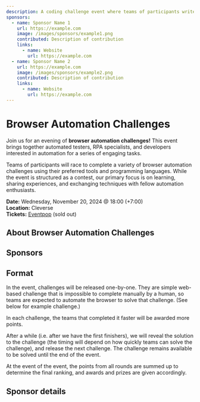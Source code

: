 ```yaml
---
description: A coding challenge event where teams of participants write browser automation scripts to solve puzzles and complete tasks efficiently.
sponsors:
  - name: Sponsor Name 1
    url: https://example.com
    image: /images/sponsors/example1.png
    contributed: Description of contribution
    links:
      - name: Website
        url: https://example.com
  - name: Sponsor Name 2
    url: https://example.com
    image: /images/sponsors/example2.png
    contributed: Description of contribution
    links:
      - name: Website
        url: https://example.com
---
```


# Browser Automation Challenges

Join us for an evening of **browser automation challenges!** This event brings together automated testers, RPA specialists, and developers interested in automation for a series of engaging tasks.

Teams of participants will race to complete a variety of browser automation challenges using their preferred tools and programming languages. While the event is structured as a contest, our primary focus is on learning, sharing experiences, and exchanging techniques with fellow automation enthusiasts.

**Date:** Wednesday, November 20, 2024 @ 18:00 (+7:00) \
**Location:** Cleverse \
**Tickets:** [Eventpop](https://eventpop.me/e/62035) (sold out)

## About Browser Automation Challenges

## Sponsors

<SponsorList />

## Format

In the event, challenges will be released one-by-one. They are simple web-based challenge that is impossible to complete manually by a human, so teams are expected to automate the browser to solve that challenge. (See below for example challenge.)

In each challenge, the teams that completed it faster will be awarded more points.

After a while (i.e. after we have the first finishers), we will reveal the solution to the challenge (the timing will depend on how quickly teams can solve the challenge), and release the next challenge. The challenge remains available to be solved until the end of the event.

At the event of the event, the points from all rounds are summed up to determine the final ranking, and awards and prizes are given accordingly.

## Sponsor details

<SponsorDetails />
